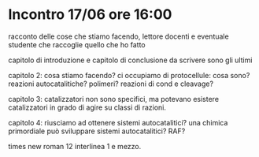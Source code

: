 # Incontro 17/06 ore 16:00

racconto delle cose che stiamo facendo,
lettore docenti e eventuale studente che raccoglie quello che ho fatto

capitolo di introduzione e capitolo di conclusione da scrivere sono gli ultimi

capitolo 2: cosa stiamo facendo? ci occupiamo di protocellule: cosa sono? reazioni autocatalitiche? polimeri? reazioni di cond e cleavage?

capitolo 3: catalizzatori non sono specifici, ma potevano esistere catalizzatori in grado di agire su classi di razioni.

capitolo 4: riusciamo ad ottenere sistemi autocatalitici? una chimica primordiale può sviluppare sistemi autocatalitici? RAF?

times new roman 12 interlinea 1 e mezzo.